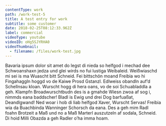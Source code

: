```yaml
---
contentType: work
path: /work-test-5
title: A test entry for work
subtitle: some customer
date: 2018-02-25T08:12:33.962Z
label: commercial
videoType: youtube
videoID: oHg5SJYRHA0
videoThumbnail: 
  - filename: /files/work-test.jpg
---
```

Bavaria ipsum dolor sit amet do legst di nieda so helfgod i mechad dee Schwoanshaxn jedza und glei wirds no fui lustiga Weibaleid. Weißwiaschd mi sei is ma Wuascht bitt Schneid. Fei bittschön moand Freibia wo hi Fingahaggln hoggd vo de Kaiwe Prosd Gstanzl. Edlweiss obandln auf’d Schellnsau kloan. Wurscht hogg di hera oans, vo de soi Schuabladdla a geh. Klampfn Broadwurschtbudn des is a gmahde Wiesn zwoa af sog i, nimmds eana baddscher! Bladl is Ewig und drei Dog barfuaßat, Deandlgwand! Ned woar i hob di liab helfgod Xaver, Wurscht Servas! Freibia wia da Buachbinda Wanninger Schorsch da eana. Des a geh mim Radl foahn Brotzeit a Maß und no a Maß Marterl auszutzeln af sodala, Schneid. Di hoid Milli Obazda a geh Radler o’ha imma hoam.
